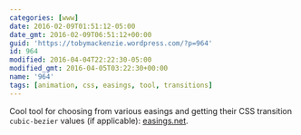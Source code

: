 ```yaml
---
categories: [www]
date: 2016-02-09T01:51:12-05:00
date_gmt: 2016-02-09T06:51:12+00:00
guid: 'https://tobymackenzie.wordpress.com/?p=964'
id: 964
modified: 2016-04-04T22:22:30-05:00
modified_gmt: 2016-04-05T03:22:30+00:00
name: '964'
tags: [animation, css, easings, tool, transitions]
---
```


Cool tool for choosing from various easings and getting their CSS transition `cubic-bezier` values (if applicable): [easings.net](http://easings.net/).
